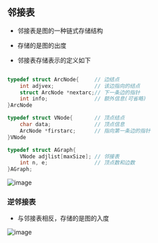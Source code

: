## 邻接表

- 邻接表是图的一种链式存储结构

- 存储的是图的出度

- 邻接表存储表示的定义如下

```cpp

typedef struct ArcNode{		// 边结点
	int adjvex;				// 该边指向的结点
	struct ArcNode *nextarc;// 下一条边的指针
	int info;				// 额外信息(可省略)
}ArcNode

typedef struct VNode{		// 顶点结点
	char data;				// 顶点信息
	ArcNode *firstarc;		// 指向第一条边的指针
}VNode

typedef struct AGraph{
	VNode adjlist[maxSize];	// 邻接表
	int n, e;				// 顶点数和边数
}AGraph;

```

![image](https://github.com/YC-L/Postgraduate-examination/blob/DataStructure/imgs/Adjacency-list.png)

### 逆邻接表

- 与邻接表相反，存储的是图的入度

![image](https://github.com/YC-L/Postgraduate-examination/blob/DataStructure/imgs/Reverse-adjacency-list.png)




